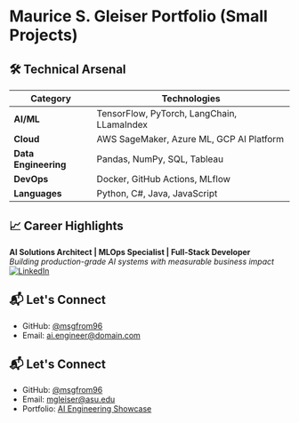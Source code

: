 # Maurice S. Gleiser Portfolio (Small Projects)

## 🛠️ Technical Arsenal

| Category              | Technologies                               |
|-----------------------|--------------------------------------------|
| **AI/ML**             | TensorFlow, PyTorch, LangChain, LLamaIndex |
| **Cloud**             | AWS SageMaker, Azure ML, GCP AI Platform   |
| **Data Engineering**  | Pandas, NumPy, SQL, Tableau                |
| **DevOps**            | Docker, GitHub Actions, MLflow             |
| **Languages**         | Python, C#, Java, JavaScript               |


## 📈 Career Highlights

**AI Solutions Architect | MLOps Specialist | Full-Stack Developer**  
*Building production-grade AI systems with measurable business impact*  
[![LinkedIn](https://img.shields.io/badge/LinkedIn-Connect-blue)](https://linkedin.com/in/maurice-gleiser)

## 📬 Let's Connect

- GitHub: [@msgfrom96](https://github.com/msgfrom96)
- Email: [ai.engineer@domain.com](mailto:gleiser2@hotmail.com)

## 📬 Let's Connect
- GitHub: [@msgfrom96](https://github.com/msgfrom96)
- Email: [mgleiser@asu.edu](mailto:mgleiser@asu.edu)
- Portfolio: [AI Engineering Showcase](https://your-portfolio-site.com)
